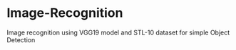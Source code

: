 # Image-Recognition
Image recognition using VGG19 model and STL-10 dataset for simple Object Detection
